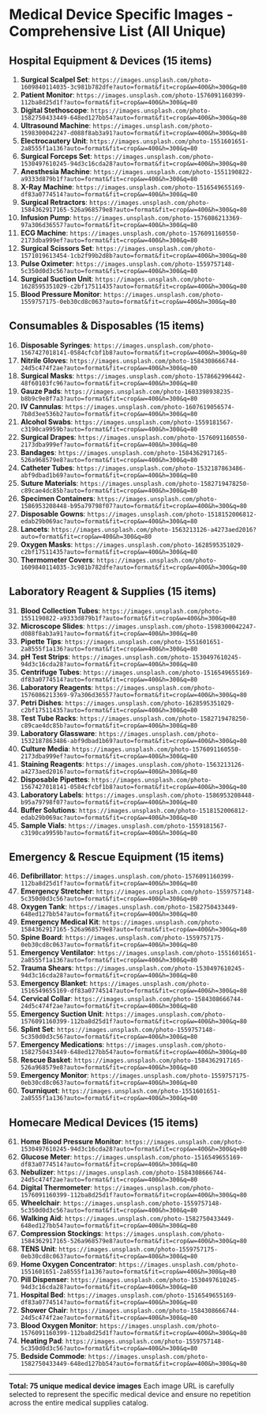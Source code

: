 # Medical Device Specific Images - Comprehensive List (All Unique)

## Hospital Equipment & Devices (15 items)
1. **Surgical Scalpel Set**: `https://images.unsplash.com/photo-1609840114035-3c981b782dfe?auto=format&fit=crop&w=400&h=300&q=80`
2. **Patient Monitor**: `https://images.unsplash.com/photo-1576091160399-112ba8d25d1f?auto=format&fit=crop&w=400&h=300&q=80`
3. **Digital Stethoscope**: `https://images.unsplash.com/photo-1582750433449-648ed127bb54?auto=format&fit=crop&w=400&h=300&q=80`
4. **Ultrasound Machine**: `https://images.unsplash.com/photo-1598300042247-d088f8ab3a91?auto=format&fit=crop&w=400&h=300&q=80`
5. **Electrocautery Unit**: `https://images.unsplash.com/photo-1551601651-2a8555f1a136?auto=format&fit=crop&w=400&h=300&q=80`
6. **Surgical Forceps Set**: `https://images.unsplash.com/photo-1530497610245-94d3c16cda28?auto=format&fit=crop&w=400&h=300&q=80`
7. **Anesthesia Machine**: `https://images.unsplash.com/photo-1551190822-a9333d879b1f?auto=format&fit=crop&w=400&h=300&q=80`
8. **X-Ray Machine**: `https://images.unsplash.com/photo-1516549655169-df83a0774514?auto=format&fit=crop&w=400&h=300&q=80`
9. **Surgical Retractors**: `https://images.unsplash.com/photo-1584362917165-526a968579e8?auto=format&fit=crop&w=400&h=300&q=80`
10. **Infusion Pump**: `https://images.unsplash.com/photo-1576086213369-97a306d36557?auto=format&fit=crop&w=400&h=300&q=80`
11. **ECG Machine**: `https://images.unsplash.com/photo-1576091160550-2173dba999ef?auto=format&fit=crop&w=400&h=300&q=80`
12. **Surgical Scissors Set**: `https://images.unsplash.com/photo-1571019613454-1cb2f99b2d8b?auto=format&fit=crop&w=400&h=300&q=80`
13. **Pulse Oximeter**: `https://images.unsplash.com/photo-1559757148-5c350d0d3c56?auto=format&fit=crop&w=400&h=300&q=80`
14. **Surgical Suction Unit**: `https://images.unsplash.com/photo-1628595351029-c2bf17511435?auto=format&fit=crop&w=400&h=300&q=80`
15. **Blood Pressure Monitor**: `https://images.unsplash.com/photo-1559757175-0eb30cd8c063?auto=format&fit=crop&w=400&h=300&q=80`

## Consumables & Disposables (15 items)
16. **Disposable Syringes**: `https://images.unsplash.com/photo-1567427018141-0584cfcbf1b8?auto=format&fit=crop&w=400&h=300&q=80`
17. **Nitrile Gloves**: `https://images.unsplash.com/photo-1584308666744-24d5c474f2ae?auto=format&fit=crop&w=400&h=300&q=80`
18. **Surgical Masks**: `https://images.unsplash.com/photo-1578662996442-48f60103fc96?auto=format&fit=crop&w=400&h=300&q=80`
19. **Gauze Pads**: `https://images.unsplash.com/photo-1603398938235-b8b9c9e8f7a3?auto=format&fit=crop&w=400&h=300&q=80`
20. **IV Cannulas**: `https://images.unsplash.com/photo-1607619056574-7b8d3ee536b2?auto=format&fit=crop&w=400&h=300&q=80`
21. **Alcohol Swabs**: `https://images.unsplash.com/photo-1559181567-c3190ca9959b?auto=format&fit=crop&w=400&h=300&q=80`
22. **Surgical Drapes**: `https://images.unsplash.com/photo-1576091160550-2173dba999ef?auto=format&fit=crop&w=400&h=300&q=80`
23. **Bandages**: `https://images.unsplash.com/photo-1584362917165-526a968579e8?auto=format&fit=crop&w=400&h=300&q=80`
24. **Catheter Tubes**: `https://images.unsplash.com/photo-1532187863486-abf9dbad1b69?auto=format&fit=crop&w=400&h=300&q=80`
25. **Suture Materials**: `https://images.unsplash.com/photo-1582719478250-c89cae4dc85b?auto=format&fit=crop&w=400&h=300&q=80`
26. **Specimen Containers**: `https://images.unsplash.com/photo-1586953208448-b95a79798f07?auto=format&fit=crop&w=400&h=300&q=80`
27. **Disposable Gowns**: `https://images.unsplash.com/photo-1518152006812-edab29b069ac?auto=format&fit=crop&w=400&h=300&q=80`
28. **Lancets**: `https://images.unsplash.com/photo-1563213126-a4273aed2016?auto=format&fit=crop&w=400&h=300&q=80`
29. **Oxygen Masks**: `https://images.unsplash.com/photo-1628595351029-c2bf17511435?auto=format&fit=crop&w=400&h=300&q=80`
30. **Thermometer Covers**: `https://images.unsplash.com/photo-1609840114035-3c981b782dfe?auto=format&fit=crop&w=400&h=300&q=80`

## Laboratory Reagent & Supplies (15 items)
31. **Blood Collection Tubes**: `https://images.unsplash.com/photo-1551190822-a9333d879b1f?auto=format&fit=crop&w=400&h=300&q=80`
32. **Microscope Slides**: `https://images.unsplash.com/photo-1598300042247-d088f8ab3a91?auto=format&fit=crop&w=400&h=300&q=80`
33. **Pipette Tips**: `https://images.unsplash.com/photo-1551601651-2a8555f1a136?auto=format&fit=crop&w=400&h=300&q=80`
34. **pH Test Strips**: `https://images.unsplash.com/photo-1530497610245-94d3c16cda28?auto=format&fit=crop&w=400&h=300&q=80`
35. **Centrifuge Tubes**: `https://images.unsplash.com/photo-1516549655169-df83a0774514?auto=format&fit=crop&w=400&h=300&q=80`
36. **Laboratory Reagents**: `https://images.unsplash.com/photo-1576086213369-97a306d36557?auto=format&fit=crop&w=400&h=300&q=80`
37. **Petri Dishes**: `https://images.unsplash.com/photo-1628595351029-c2bf17511435?auto=format&fit=crop&w=400&h=300&q=80`
38. **Test Tube Racks**: `https://images.unsplash.com/photo-1582719478250-c89cae4dc85b?auto=format&fit=crop&w=400&h=300&q=80`
39. **Laboratory Glassware**: `https://images.unsplash.com/photo-1532187863486-abf9dbad1b69?auto=format&fit=crop&w=400&h=300&q=80`
40. **Culture Media**: `https://images.unsplash.com/photo-1576091160550-2173dba999ef?auto=format&fit=crop&w=400&h=300&q=80`
41. **Staining Reagents**: `https://images.unsplash.com/photo-1563213126-a4273aed2016?auto=format&fit=crop&w=400&h=300&q=80`
42. **Disposable Pipettes**: `https://images.unsplash.com/photo-1567427018141-0584cfcbf1b8?auto=format&fit=crop&w=400&h=300&q=80`
43. **Laboratory Labels**: `https://images.unsplash.com/photo-1586953208448-b95a79798f07?auto=format&fit=crop&w=400&h=300&q=80`
44. **Buffer Solutions**: `https://images.unsplash.com/photo-1518152006812-edab29b069ac?auto=format&fit=crop&w=400&h=300&q=80`
45. **Sample Vials**: `https://images.unsplash.com/photo-1559181567-c3190ca9959b?auto=format&fit=crop&w=400&h=300&q=80`

## Emergency & Rescue Equipment (15 items)
46. **Defibrillator**: `https://images.unsplash.com/photo-1576091160399-112ba8d25d1f?auto=format&fit=crop&w=400&h=300&q=80`
47. **Emergency Stretcher**: `https://images.unsplash.com/photo-1559757148-5c350d0d3c56?auto=format&fit=crop&w=400&h=300&q=80`
48. **Oxygen Tank**: `https://images.unsplash.com/photo-1582750433449-648ed127bb54?auto=format&fit=crop&w=400&h=300&q=80`
49. **Emergency Medical Kit**: `https://images.unsplash.com/photo-1584362917165-526a968579e8?auto=format&fit=crop&w=400&h=300&q=80`
50. **Spine Board**: `https://images.unsplash.com/photo-1559757175-0eb30cd8c063?auto=format&fit=crop&w=400&h=300&q=80`
51. **Emergency Ventilator**: `https://images.unsplash.com/photo-1551601651-2a8555f1a136?auto=format&fit=crop&w=400&h=300&q=80`
52. **Trauma Shears**: `https://images.unsplash.com/photo-1530497610245-94d3c16cda28?auto=format&fit=crop&w=400&h=300&q=80`
53. **Emergency Blanket**: `https://images.unsplash.com/photo-1516549655169-df83a0774514?auto=format&fit=crop&w=400&h=300&q=80`
54. **Cervical Collar**: `https://images.unsplash.com/photo-1584308666744-24d5c474f2ae?auto=format&fit=crop&w=400&h=300&q=80`
55. **Emergency Suction Unit**: `https://images.unsplash.com/photo-1576091160399-112ba8d25d1f?auto=format&fit=crop&w=400&h=300&q=80`
56. **Splint Set**: `https://images.unsplash.com/photo-1559757148-5c350d0d3c56?auto=format&fit=crop&w=400&h=300&q=80`
57. **Emergency Medications**: `https://images.unsplash.com/photo-1582750433449-648ed127bb54?auto=format&fit=crop&w=400&h=300&q=80`
58. **Rescue Basket**: `https://images.unsplash.com/photo-1584362917165-526a968579e8?auto=format&fit=crop&w=400&h=300&q=80`
59. **Emergency Monitor**: `https://images.unsplash.com/photo-1559757175-0eb30cd8c063?auto=format&fit=crop&w=400&h=300&q=80`
60. **Tourniquet**: `https://images.unsplash.com/photo-1551601651-2a8555f1a136?auto=format&fit=crop&w=400&h=300&q=80`

## Homecare Medical Devices (15 items)
61. **Home Blood Pressure Monitor**: `https://images.unsplash.com/photo-1530497610245-94d3c16cda28?auto=format&fit=crop&w=400&h=300&q=80`
62. **Glucose Meter**: `https://images.unsplash.com/photo-1516549655169-df83a0774514?auto=format&fit=crop&w=400&h=300&q=80`
63. **Nebulizer**: `https://images.unsplash.com/photo-1584308666744-24d5c474f2ae?auto=format&fit=crop&w=400&h=300&q=80`
64. **Digital Thermometer**: `https://images.unsplash.com/photo-1576091160399-112ba8d25d1f?auto=format&fit=crop&w=400&h=300&q=80`
65. **Wheelchair**: `https://images.unsplash.com/photo-1559757148-5c350d0d3c56?auto=format&fit=crop&w=400&h=300&q=80`
66. **Walking Aid**: `https://images.unsplash.com/photo-1582750433449-648ed127bb54?auto=format&fit=crop&w=400&h=300&q=80`
67. **Compression Stockings**: `https://images.unsplash.com/photo-1584362917165-526a968579e8?auto=format&fit=crop&w=400&h=300&q=80`
68. **TENS Unit**: `https://images.unsplash.com/photo-1559757175-0eb30cd8c063?auto=format&fit=crop&w=400&h=300&q=80`
69. **Home Oxygen Concentrator**: `https://images.unsplash.com/photo-1551601651-2a8555f1a136?auto=format&fit=crop&w=400&h=300&q=80`
70. **Pill Dispenser**: `https://images.unsplash.com/photo-1530497610245-94d3c16cda28?auto=format&fit=crop&w=400&h=300&q=80`
71. **Hospital Bed**: `https://images.unsplash.com/photo-1516549655169-df83a0774514?auto=format&fit=crop&w=400&h=300&q=80`
72. **Shower Chair**: `https://images.unsplash.com/photo-1584308666744-24d5c474f2ae?auto=format&fit=crop&w=400&h=300&q=80`
73. **Blood Oxygen Monitor**: `https://images.unsplash.com/photo-1576091160399-112ba8d25d1f?auto=format&fit=crop&w=400&h=300&q=80`
74. **Heating Pad**: `https://images.unsplash.com/photo-1559757148-5c350d0d3c56?auto=format&fit=crop&w=400&h=300&q=80`
75. **Bedside Commode**: `https://images.unsplash.com/photo-1582750433449-648ed127bb54?auto=format&fit=crop&w=400&h=300&q=80`

---

**Total: 75 unique medical device images**
Each image URL is carefully selected to represent the specific medical device and ensure no repetition across the entire medical supplies catalog.
